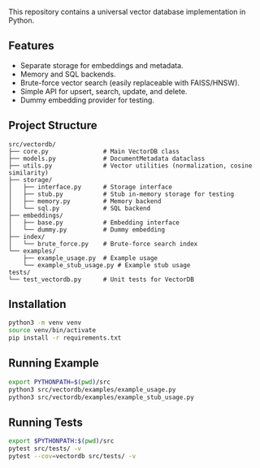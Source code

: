 This repository contains a universal vector database implementation in Python.

## Features
- Separate storage for embeddings and metadata.
- Memory and SQL backends.
- Brute-force vector search (easily replaceable with FAISS/HNSW).
- Simple API for upsert, search, update, and delete.
- Dummy embedding provider for testing.

## Project Structure
```
src/vectordb/
├── core.py               # Main VectorDB class
├── models.py             # DocumentMetadata dataclass
├── utils.py              # Vector utilities (normalization, cosine similarity)
├── storage/
│   ├── interface.py      # Storage interface
│   ├── stub.py           # Stub in-memory storage for testing
│   ├── memory.py         # Memory backend
│   └── sql.py            # SQL backend
├── embeddings/
│   ├── base.py           # Embedding interface
│   └── dummy.py          # Dummy embedding
├── index/
│   └── brute_force.py    # Brute-force search index
└── examples/
    ├── example_usage.py  # Example usage
    └── example_stub_usage.py # Example stub usage
tests/
└── test_vectordb.py      # Unit tests for VectorDB

```

## Installation
```bash
python3 -m venv venv
source venv/bin/activate
pip install -r requirements.txt
```

## Running Example
```bash
export PYTHONPATH=$(pwd)/src
python3 src/vectordb/examples/example_usage.py
python3 src/vectordb/examples/example_stub_usage.py
```

## Running Tests
```bash
export $PYTHONPATH:$(pwd)/src
pytest src/tests/ -v
pytest --cov=vectordb src/tests/ -v
```
